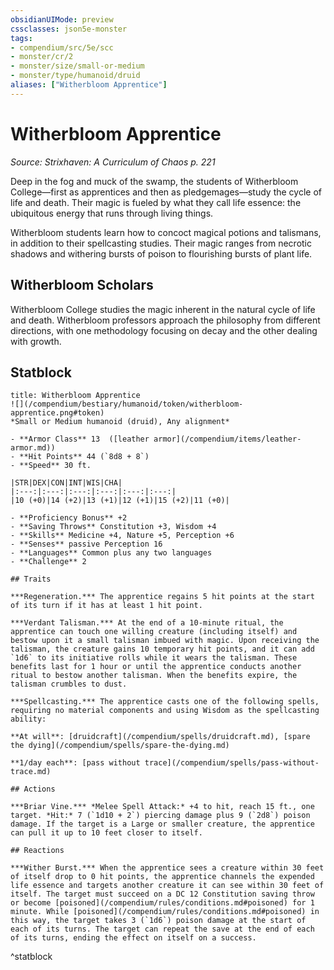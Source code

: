 ```yaml
---
obsidianUIMode: preview
cssclasses: json5e-monster
tags:
- compendium/src/5e/scc
- monster/cr/2
- monster/size/small-or-medium
- monster/type/humanoid/druid
aliases: ["Witherbloom Apprentice"]
---
```

# Witherbloom Apprentice
*Source: Strixhaven: A Curriculum of Chaos p. 221*  

Deep in the fog and muck of the swamp, the students of Witherbloom College—first as apprentices and then as pledgemages—study the cycle of life and death. Their magic is fueled by what they call life essence: the ubiquitous energy that runs through living things.

Witherbloom students learn how to concoct magical potions and talismans, in addition to their spellcasting studies. Their magic ranges from necrotic shadows and withering bursts of poison to flourishing bursts of plant life.

## Witherbloom Scholars

Witherbloom College studies the magic inherent in the natural cycle of life and death. Witherbloom professors approach the philosophy from different directions, with one methodology focusing on decay and the other dealing with growth.

## Statblock

```ad-statblock
title: Witherbloom Apprentice
![](/compendium/bestiary/humanoid/token/witherbloom-apprentice.png#token)
*Small or Medium humanoid (druid), Any alignment*

- **Armor Class** 13  ([leather armor](/compendium/items/leather-armor.md))
- **Hit Points** 44 (`8d8 + 8`)
- **Speed** 30 ft.

|STR|DEX|CON|INT|WIS|CHA|
|:---:|:---:|:---:|:---:|:---:|:---:|
|10 (+0)|14 (+2)|13 (+1)|12 (+1)|15 (+2)|11 (+0)|

- **Proficiency Bonus** +2
- **Saving Throws** Constitution +3, Wisdom +4
- **Skills** Medicine +4, Nature +5, Perception +6
- **Senses** passive Perception 16
- **Languages** Common plus any two languages
- **Challenge** 2

## Traits

***Regeneration.*** The apprentice regains 5 hit points at the start of its turn if it has at least 1 hit point.

***Verdant Talisman.*** At the end of a 10-minute ritual, the apprentice can touch one willing creature (including itself) and bestow upon it a small talisman imbued with magic. Upon receiving the talisman, the creature gains 10 temporary hit points, and it can add `1d6` to its initiative rolls while it wears the talisman. These benefits last for 1 hour or until the apprentice conducts another ritual to bestow another talisman. When the benefits expire, the talisman crumbles to dust.

***Spellcasting.*** The apprentice casts one of the following spells, requiring no material components and using Wisdom as the spellcasting ability:

**At will**: [druidcraft](/compendium/spells/druidcraft.md), [spare the dying](/compendium/spells/spare-the-dying.md)

**1/day each**: [pass without trace](/compendium/spells/pass-without-trace.md)

## Actions

***Briar Vine.*** *Melee Spell Attack:* +4 to hit, reach 15 ft., one target. *Hit:* 7 (`1d10 + 2`) piercing damage plus 9 (`2d8`) poison damage. If the target is a Large or smaller creature, the apprentice can pull it up to 10 feet closer to itself.

## Reactions

***Wither Burst.*** When the apprentice sees a creature within 30 feet of itself drop to 0 hit points, the apprentice channels the expended life essence and targets another creature it can see within 30 feet of itself. The target must succeed on a DC 12 Constitution saving throw or become [poisoned](/compendium/rules/conditions.md#poisoned) for 1 minute. While [poisoned](/compendium/rules/conditions.md#poisoned) in this way, the target takes 3 (`1d6`) poison damage at the start of each of its turns. The target can repeat the save at the end of each of its turns, ending the effect on itself on a success.
```
^statblock